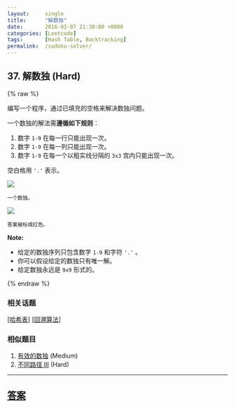 ```yaml
---
layout:     single
title:      "解数独"
date:       2016-02-07 21:30:00 +0800
categories: [Leetcode]
tags:       [Hash Table, Backtracking]
permalink:  /sudoku-solver/
---
```


## 37. 解数独 (Hard)

{% raw %}

<p>编写一个程序，通过已填充的空格来解决数独问题。</p>

<p>一个数独的解法需<strong>遵循如下规则</strong>：</p>

<ol>
	<li>数字&nbsp;<code>1-9</code>&nbsp;在每一行只能出现一次。</li>
	<li>数字&nbsp;<code>1-9</code>&nbsp;在每一列只能出现一次。</li>
	<li>数字&nbsp;<code>1-9</code>&nbsp;在每一个以粗实线分隔的&nbsp;<code>3x3</code>&nbsp;宫内只能出现一次。</li>
</ol>

<p>空白格用&nbsp;<code>&#39;.&#39;</code>&nbsp;表示。</p>

<p><img src="http://upload.wikimedia.org/wikipedia/commons/thumb/f/ff/Sudoku-by-L2G-20050714.svg/250px-Sudoku-by-L2G-20050714.svg.png"></p>

<p><small>一个数独。</small></p>

<p><img src="http://upload.wikimedia.org/wikipedia/commons/thumb/3/31/Sudoku-by-L2G-20050714_solution.svg/250px-Sudoku-by-L2G-20050714_solution.svg.png"></p>

<p><small>答案被标成红色。</small></p>

<p><strong>Note:</strong></p>

<ul>
	<li>给定的数独序列只包含数字&nbsp;<code>1-9</code>&nbsp;和字符&nbsp;<code>&#39;.&#39;</code>&nbsp;。</li>
	<li>你可以假设给定的数独只有唯一解。</li>
	<li>给定数独永远是&nbsp;<code>9x9</code>&nbsp;形式的。</li>
</ul>

{% endraw %}

### 相关话题
  [[哈希表](https://github.com/openset/leetcode/tree/master/tag/hash-table/README.md)]
  [[回溯算法](https://github.com/openset/leetcode/tree/master/tag/backtracking/README.md)]

### 相似题目
  1. [有效的数独](/valid-sudoku) (Medium)
  1. [不同路径 III](/unique-paths-iii) (Hard)

---

## [答案](https://github.com/openset/leetcode/tree/master/problems/sudoku-solver)
